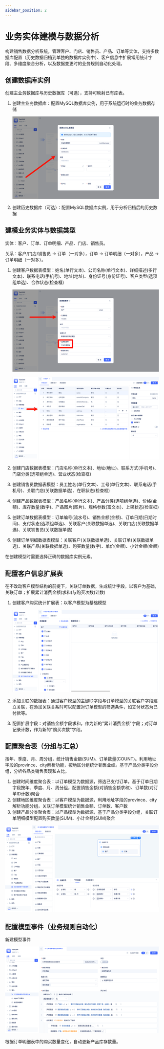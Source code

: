 ```yaml
---
sidebar_position: 2
---
```


# 业务实体建模与数据分析

构建销售数据分析系统，管理客户、门店、销售员、产品、订单等实体，支持多数据库配置（历史数据归档到单独的数据库实例中）、客户信息中扩展常用统计字段、多维度聚合分析，以及数据变更时的业务规则自动化处理。

## 创建数据库实例

创建主业务数据库与历史数据库（可选），支持可映射已有库表。

1. 创建主业务数据库：配置MySQL数据库实例，用于系统运行时的业务数据存储
   
    ![创建主业务数据库](./img/jitorm/创建数据库元素.png)
   
2. 创建历史数据库（可选）：配置MySQL数据库实例，用于分析归档后的历史数据

## 建模业务实体与数据类型

实体：客户、订单、订单明细、产品、门店、销售员。

关系：客户/门店/销售员 → 订单（一对多），订单 → 订单明细（一对多），产品 → 订单明细（一对多）。

1. 创建客户数据表模型：姓名(单行文本)、公司名称(单行文本)、详细描述(多行文本)、联系电话(手机号)、地址(地址)、身份证号(身份证号)、客户类型(选项组单选)、合作状态(检查框)
   
   ![创建数据表模型](./img/jitorm/创建数据表模型.png)

   ![配置模型字段](./img/jitorm/配置模型字段.png)

2. 创建门店数据表模型：门店名称(单行文本)、地址(地址)、联系方式(手机号)、门店分类(选项组单选)、营业状态(检查框)
3. 创建销售员数据表模型：员工姓名(单行文本)、工号(单行文本)、联系电话(手机号)、关联门店(关联数据单选)、在职状态(检查框)
4. 创建产品数据表模型：产品名称(单行文本)、产品分类(选项组单选)、价格(金额)、库存数量(数字)、产品图片(图片)、规格参数(富文本)、上架状态(检查框)
5. 创建订单数据表模型：订单编号(流水号)、销售金额(金额)、订单日期(日期时间)、支付状态(选项组单选)、关联客户(关联数据单选)、关联门店(关联数据单选)、关联销售员(关联数据单选)
6. 创建订单明细数据表模型：关联客户(关联数据单选)、关联订单(关联数据单选)、关联产品(关联数据单选)、购买数量(数字)、单价(金额)、小计金额(金额)

在创建模型时需要选择正确的数据库实例元素。

## 配置客户信息扩展表

在不改动客户模型结构的前提下，关联订单数据，生成统计字段。以客户为基础，关联订单；扩展累计消费金额(求和)与购买次数(计数)

1. 创建客户购买统计扩展表：以客户模型为基础模型
   
   ![配置扩展表](./img/jitorm/配置扩展表.png)

2. 添加关联的数据表：通过客户模型的主键ID字段与订单模型的关联客户字段建立关联，在添加关联关系时可以配置对订单模型的筛选条件，如支付状态为已付款等。
3. 配置扩展字段：对销售金额字段求和，作为新的"累计消费金额"字段；对订单记录计数，作为新的"购买次数"字段。


## 配置聚合表（分组与汇总）

按年、季度、月、周分组，统计销售金额(SUM)、订单数量(COUNT)。利用地址字段的province、city解析功能，按地区分组统计销售业绩。基于产品分类字段分组，分析各品类销售表现和占比。

1. 创建时间维度聚合表：以订单模型为数据源，筛选已支付订单，基于订单日期字段按年、季度、月、周分组，配置销售金额(对销售金额求和)、订单数(对订单ID计数)聚合
2. 创建地区维度聚合表：以客户模型为数据源，利用地址字段的province、city解析功能分组，关联订单模型统计销售金额、订单数、客户数
3. 创建产品分类聚合表：以产品模型为数据源，基于产品分类字段分组，关联订单明细模型配置购买数量(SUM)、小计金额(SUM)聚合

![配置聚合表](./img/jitorm/配置聚合表.png)

## 配置模型事件（业务规则自动化）

新建模型事件

![配置模型事件](./img/jitorm/配置模型事件.png)

根据订单明细表中的购买数量变化，自动更新产品库存数量。
